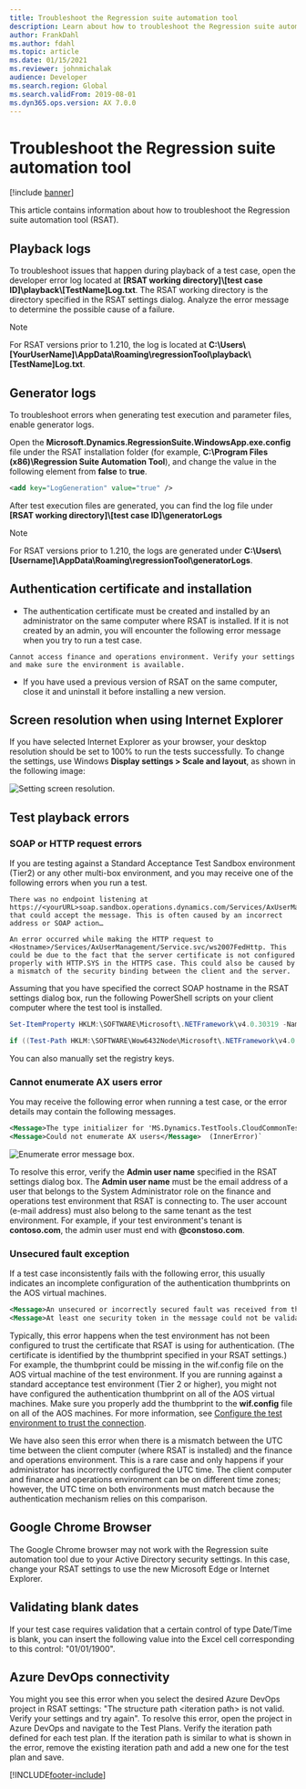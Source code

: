 ```yaml
---
title: Troubleshoot the Regression suite automation tool
description: Learn about how to troubleshoot the Regression suite automation tool (RSAT), including overviews on playback logs, generator logs, and test playback errors.
author: FrankDahl
ms.author: fdahl
ms.topic: article
ms.date: 01/15/2021
ms.reviewer: johnmichalak
audience: Developer
ms.search.region: Global
ms.search.validFrom: 2019-08-01
ms.dyn365.ops.version: AX 7.0.0
---
```


# Troubleshoot the Regression suite automation tool

[!include [banner](../../includes/banner.md)]

This article contains information about how to troubleshoot the Regression suite automation tool (RSAT).

## Playback logs

To troubleshoot issues that happen during playback of a test case, open the developer error log located at **[RSAT working directory]\\[test case ID]\\playback\\[TestName]Log.txt**. The RSAT working directory is the directory specified in the RSAT settings dialog.
Analyze the error message to determine the possible cause of a failure.

> [!NOTE]
> For RSAT versions prior to 1.210, the log is located at **C:\\Users\\[YourUserName]\\AppData\\Roaming\\regressionTool\\playback\\[TestName]Log.txt**.

## Generator logs

To troubleshoot errors when generating test execution and parameter files, enable generator logs.

Open the **Microsoft.Dynamics.RegressionSuite.WindowsApp.exe.config** file under the RSAT installation folder (for example, **C:\\Program Files (x86)\\Regression Suite Automation Tool**), and change the value in the following element from **false** to **true**.

```xml
<add key="LogGeneration" value="true" />
```

After test execution files are generated, you can find the log file under **[RSAT working directory]\\[test case ID]\\generatorLogs**

> [!NOTE]
> For RSAT versions prior to 1.210, the logs are generated under **C:\\Users\\[Username]\\AppData\\Roaming\\regressionTool\\generatorLogs**.

## Authentication certificate and installation

+ The authentication certificate must be created and installed by an administrator on the same computer where RSAT is installed. If it is not created by an admin, you will encounter the following error message when you try to run a test case.

```Plaintext
Cannot access finance and operations environment. Verify your settings and make sure the environment is available.
```

+ If you have used a previous version of RSAT on the same computer, close it and uninstall it before installing a new version.

## Screen resolution when using Internet Explorer

If you have selected Internet Explorer as your browser, your desktop resolution should be set to 100% to run the tests successfully. To change the settings, use Windows **Display settings > Scale and layout**, as shown in the following image:

![Setting screen resolution.](media/screen-resolution.png)

## Test playback errors

### SOAP or HTTP request errors

If you are testing against a Standard Acceptance Test Sandbox environment (Tier2) or any other multi-box environment, and you may receive one of the following errors when you run a test.

```Plaintext
There was no endpoint listening at https://<yourURL>soap.sandbox.operations.dynamics.com/Services/AxUserManagement/Service.svc/ws2007FedHttp that could accept the message. This is often caused by an incorrect address or SOAP action…

An error occurred while making the HTTP request to <Hostname>/Services/AxUserManagement/Service.svc/ws2007FedHttp. This could be due to the fact that the server certificate is not configured properly with HTTP.SYS in the HTTPS case. This could also be caused by a mismatch of the security binding between the client and the server.
```

Assuming that you have specified the correct SOAP hostname in the RSAT settings dialog box, run the following PowerShell scripts on your client computer where the test tool is installed.

```powershell
Set-ItemProperty HKLM:\SOFTWARE\Microsoft\.NETFramework\v4.0.30319 -Name SchUseStrongCrypto -Value 1 -Type dword -Force -Confirm:$false

if ((Test-Path HKLM:\SOFTWARE\Wow6432Node\Microsoft\.NETFramework\v4.0.30319))  { Set-ItemProperty HKLM:\SOFTWARE\Wow6432Node\Microsoft\.NETFramework\v4.0.30319 -Name SchUseStrongCrypto -Value 1 -Type dword -Force -Confirm:$false}
```

You can also manually set the registry keys.

### Cannot enumerate AX users error

You may receive the following error when running a test case, or the error details may contain the following messages.

```Xml
<Message>The type initializer for 'MS.Dynamics.TestTools.CloudCommonTestUtilities.Authentication.UserManagement' threw an exception.</Message>
<Message>Could not enumerate AX users</Message>  (InnerError)`
```

![Enumerate error message box.](media/cannot-enumerate.png)

To resolve this error, verify the **Admin user name** specified in the RSAT settings dialog box. The **Admin user name** must be the email address of a user that belongs to the System Administrator role on the finance and operations test environment that RSAT is connecting to. The user account (e-mail address) must also belong to the same tenant as the test environment. For example, if your test environment's tenant is **contoso.com**, the admin user must end with **\@constoso.com**.

### Unsecured fault exception

If a test case inconsistently fails with the following error, this usually indicates an incomplete configuration of the authentication thumbprints on the AOS virtual machines.

```Xml
<Message>An unsecured or incorrectly secured fault was received from the other party. See the inner FaultException for the fault code and detail.</Message>
<Message>At least one security token in the message could not be validated.</Message>
```

Typically, this error happens when the test environment has not been configured to trust the certificate that RSAT is using for authentication. (The certificate is identified by the thumbprint specified in your RSAT settings.) For example, the thumbprint could be missing in the wif.config file on the AOS virtual machine of the test environment. If you are running against a standard acceptance test environment (Tier 2 or higher), you might not have configured the authentication thumbprint on all of the AOS virtual machines. Make sure you properly add the thumbprint to the **wif.config** file on all of the AOS machines. For more information, see [Configure the test environment to trust the connection](rsat-install-configure.md#configure-the-test-environment-to-trust-the-connection).

We have also seen this error when there is a mismatch between the UTC time between the client computer (where RSAT is installed) and the finance and operations environment. This is a rare case and only happens if your administrator has incorrectly configured the UTC time. The client computer and finance and operations environment can be on different time zones; however, the UTC time on both environments must match because the authentication mechanism relies on this comparison.

## Google Chrome Browser

The Google Chrome browser may not work with the Regression suite automation tool due to your Active Directory security settings. In this case, change your RSAT settings to use the new Microsoft Edge or Internet Explorer.

## Validating blank dates

If your test case requires validation that a certain control of type Date/Time is blank, you can insert the following value into the Excel cell corresponding to this control: "01/01/1900".

## Azure DevOps connectivity

You might you see this error when you select the desired Azure DevOps project in RSAT settings: "The structure path \<iteration path\> is not valid. Verify your settings and try again". To resolve this error, open the project in Azure DevOps and navigate to the Test Plans. Verify the iteration path defined for each test plan. If the iteration path is similar to what is shown in the error, remove the existing iteration path and add a new one for the test plan and save.


[!INCLUDE[footer-include](../../../../includes/footer-banner.md)]
